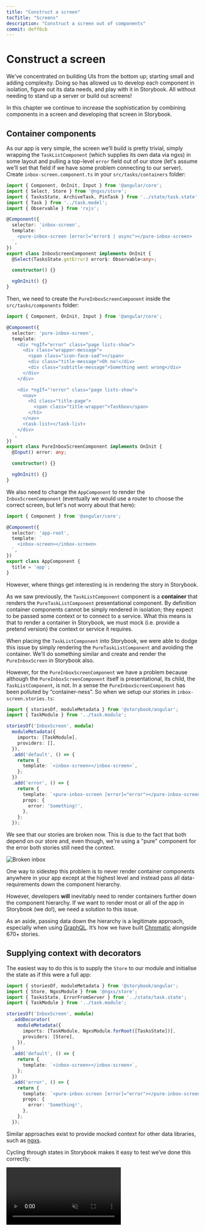 ```yaml
---
title: "Construct a screen"
tocTitle: "Screens"
description: "Construct a screen out of components"
commit: deff6cb
---
```


# Construct a screen

We've concentrated on building UIs from the bottom up; starting small and adding complexity. Doing so has allowed us to develop each component in isolation, figure out its data needs, and play with it in Storybook. All without needing to stand up a server or build out screens!

In this chapter we continue to increase the sophistication by combining components in a screen and developing that screen in Storybook.

## Container components

As our app is very simple, the screen we’ll build is pretty trivial, simply wrapping the `TaskListComponent` (which supplies its own data via ngxs) in some layout and pulling a top-level `error` field out of our store (let's assume we'll set that field if we have some problem connecting to our server). Create `inbox-screen.component.ts` in your `src/tasks/containers` folder:

```typescript
import { Component, OnInit, Input } from '@angular/core';
import { Select, Store } from '@ngxs/store';
import { TasksState, ArchiveTask, PinTask } from '../state/task.state';
import { Task } from '../task.model';
import { Observable } from 'rxjs';

@Component({
  selector: 'inbox-screen',
  template: `
    <pure-inbox-screen [error]="error$ | async"></pure-inbox-screen>
  `,
})
export class InboxScreenComponent implements OnInit {
  @Select(TasksState.getError) error$: Observable<any>;

  constructor() {}

  ngOnInit() {}
}
```

Then, we need to create the `PureInboxScreenComponent` inside the `src/tasks/components` folder:

```typescript
import { Component, OnInit, Input } from '@angular/core';

@Component({
  selector: 'pure-inbox-screen',
  template: `
    <div *ngIf="error" class="page lists-show">
      <div class="wrapper-message">
        <span class="icon-face-sad"></span>
        <div class="title-message">Oh no!</div>
        <div class="subtitle-message">Something went wrong</div>
      </div>
    </div>

    <div *ngIf="!error" class="page lists-show">
      <nav>
        <h1 class="title-page">
          <span class="title-wrapper">Taskbox</span>
        </h1>
      </nav>
      <task-list></task-list>
    </div>
  `,
})
export class PureInboxScreenComponent implements OnInit {
  @Input() error: any;

  constructor() {}

  ngOnInit() {}
}
```

We also need to change the `AppComponent` to render the `InboxScreenComponent` (eventually we would use a router to choose the correct screen, but let's not worry about that here):

```typescript
import { Component } from '@angular/core';

@Component({
  selector: 'app-root',
  template: `
    <inbox-screen></inbox-screen>
  `,
})
export class AppComponent {
  title = 'app';
}
```

However, where things get interesting is in rendering the story in Storybook.

As we saw previously, the `TaskListComponent` component is a **container** that renders the `PureTaskListComponent` presentational component. By definition container components cannot be simply rendered in isolation; they expect to be passed some context or to connect to a service. What this means is that to render a container in Storybook, we must mock (i.e. provide a pretend version) the context or service it requires.

When placing the `TaskListComponent` into Storybook, we were able to dodge this issue by simply rendering the `PureTaskListComponent` and avoiding the container. We'll do something similar and create and render the `PureInboxScreen` in Storybook also.

However, for the `PureInboxScreenComponent` we have a problem because although the `PureInboxScreenComponent` itself is presentational, its child, the `TaskListComponent`, is not. In a sense the `PureInboxScreenComponent` has been polluted by “container-ness”. So when we setup our stories in `inbox-screen.stories.ts`:

```typescript
import { storiesOf, moduleMetadata } from '@storybook/angular';
import { TaskModule } from '../task.module';

storiesOf('InboxScreen', module)
  moduleMetadata({
    imports: [TaskModule],
    providers: [],
  }),
  .add('default', () => {
    return {
      template: `<inbox-screen></inbox-screen>`,
    };
  })
  .add('error', () => {
    return {
      template: `<pure-inbox-screen [error]="error"></pure-inbox-screen>`,
      props: {
        error: 'Something!',
      },
    };
  });
```

We see that our stories are broken now. This is due to the fact that both depend on our store and, even though, we're using a "pure" component for the error both stories still need the context.

![Broken inbox](/broken-inboxscreen.png)

One way to sidestep this problem is to never render container components anywhere in your app except at the highest level and instead pass all data-requirements down the component hierarchy.

However, developers **will** inevitably need to render containers further down the component hierarchy. If we want to render most or all of the app in Storybook (we do!), we need a solution to this issue.

<div class="aside">
As an aside, passing data down the hierarchy is a legitimate approach, especially when using <a href="http://graphql.org/">GraphQL</a>. It’s how we have built <a href="https://chromaticqa.com">Chromatic</a> alongside 670+ stories.
</div>

## Supplying context with decorators

The easiest way to do this is to supply the `Store` to our module and initialise the state as if this were a full app:

```typescript
import { storiesOf, moduleMetadata } from '@storybook/angular';
import { Store, NgxsModule } from '@ngxs/store';
import { TasksState, ErrorFromServer } from '../state/task.state';
import { TaskModule } from '../task.module';

storiesOf('InboxScreen', module)
  .addDecorator(
    moduleMetadata({
      imports: [TaskModule, NgxsModule.forRoot([TasksState])],
      providers: [Store],
    }),
  )
  .add('default', () => {
    return {
      template: `<inbox-screen></inbox-screen>`,
    };
  })
  .add('error', () => {
    return {
      template: `<pure-inbox-screen [error]="error"></pure-inbox-screen>`,
      props: {
        error: 'Something!',
      },
    };
  });
```

Similar approaches exist to provide mocked context for other data libraries, such as [ngxs](https://ngxs.gitbook.io/ngxs/).

Cycling through states in Storybook makes it easy to test we’ve done this correctly:

<video autoPlay muted playsInline loop >

  <source
    src="/finished-inboxscreen-states.mp4"
    type="video/mp4"
  />
</video>

## Alternative method

You may be asking yourself why we created a new `PureInboxScreenComponent` just to test the `error` field. The short answer is that we wanted to show a pattern that's fairly common: nested container components. In this case, our `TaskListComponent` was connected to the store and it was contained inside the `InboxScreenComponent` which was also connected to the store (to get the `error`). We added the `PureInboxScreenComponent` to showcase how you could split components into their pure and connected parts and test them separately.

This is a very simple example so adding these pure components might seem like an overkill. In Storybook for Angular there's another way of writing stories for the `InboxScreenComponent`:

```typescript
import { storiesOf, moduleMetadata } from '@storybook/angular';
import { Store, NgxsModule } from '@ngxs/store';
import { TasksState, ErrorFromServer } from '../state/task.state';
import { TaskModule } from '../task.module';

import { Component } from '@angular/core';

@Component({
  template: `<inbox-screen></inbox-screen>`,
})
class HostDispatchErrorComponent {
  constructor(store: Store) {
    store.dispatch(new ErrorFromServer('Error'));
  }
}

storiesOf('InboxScreen', module)
  .addDecorator(
    moduleMetadata({
      declarations: [HostDispatchErrorComponent],
      imports: [TaskModule, NgxsModule.forRoot([TasksState])],
      providers: [Store],
    }),
  )
  .add('default', () => {
    return {
      template: `<inbox-screen></inbox-screen>`,
    };
  })
  .add('error', () => {
    return {
      template: `<pure-inbox-screen [error]="error"></pure-inbox-screen>`,
      props: {
        error: 'Something!',
      },
    };
  })
  .add('Connected Error', () => {
    return {
      component: HostDispatchErrorComponent,
    };
  });
```

As you can see, we've created a new wrapper component that includes our `InboxScreenComponent` directly. Inside its constructor we make use of Angular's dependency injection mechanism to access the `Store` instance and dispatch an error action. This results in the `error` being added to the store and, as a consequence, our `InboxScreenComponent properly renders the error state.

You might be wondering why we're using `component` instead of `template` to define our story. It turns out Storybook for Angular allows both methods and the `component` one does exactly what we need: it allow us to provide a reference to a component class and it will boostrap it as a component inside the module and render it. As a side effect, since this component is now part of our module it has access to all the providers and imported modules.

## Component-Driven Development

We started from the bottom with `TaskComponent`, then progressed to `TaskListComponent`, now we’re here with a whole screen UI. Our `InboxScreenComponent` accommodates a nested component and includes accompanying stories.

<video autoPlay muted playsInline loop style="width:480px; height:auto; margin: 0 auto;">
  <source
    src="/component-driven-development-optimized.mp4"
    type="video/mp4"
  />
</video>

[**Component-Driven Development**](https://blog.hichroma.com/component-driven-development-ce1109d56c8e) allows you to gradually expand complexity as you move up the component hierarchy. Among the benefits are a more focused development process and increased coverage of all possible UI permutations. In short, CDD helps you build higher-quality and more complex user interfaces.

We’re not done yet - the job doesn't end when the UI is built. We also need to ensure that it remains durable over time.
